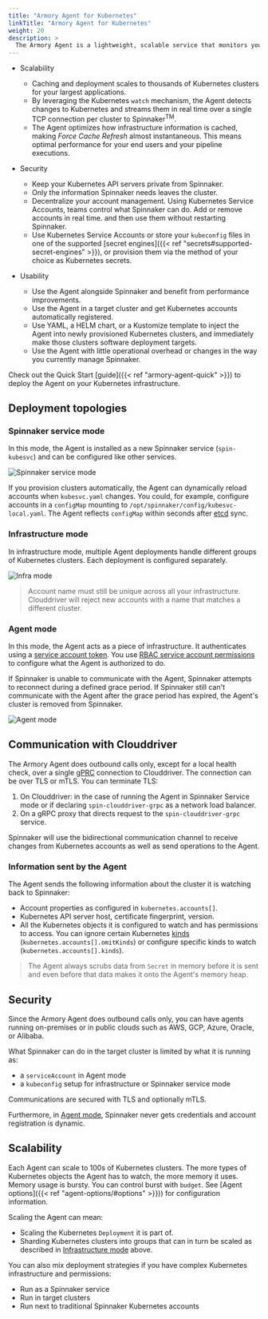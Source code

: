 ```yaml
---
title: "Armory Agent for Kubernetes"
linkTitle: "Armory Agent for Kubernetes"
weight: 20
description: >
  The Armory Agent is a lightweight, scalable service that monitors your Kubernetes infrastructure and streams changes back to Clouddriver.
---
```


* Scalability
  * Caching and deployment scales to thousands of Kubernetes clusters for your largest applications.
  * By leveraging the Kubernetes `watch` mechanism, the Agent detects changes to Kubernetes and streams them in real time over a single TCP connection per cluster to Spinnaker<sup>TM</sup>.
  * The Agent optimizes how infrastructure information is cached, making _Force Cache Refresh_ almost instantaneous. This means optimal performance for your end users and your pipeline executions.

* Security
  * Keep your Kubernetes API servers private from Spinnaker.
  * Only the information Spinnaker needs leaves the cluster.
  * Decentralize your account management. Using Kubernetes Service Accounts, teams control what Spinnaker can do. Add or remove accounts in real time. and then use them without restarting Spinnaker.
  * Use Kubernetes Service Accounts or store your `kubeconfig` files in one of the supported [secret engines]({{< ref "secrets#supported-secret-engines" >}}), or provision them via the method of your choice as Kubernetes secrets.


* Usability
  * Use the Agent alongside Spinnaker and benefit from performance improvements.
  * Use the Agent in a target cluster and get Kubernetes accounts automatically registered.
  * Use YAML, a HELM chart, or a Kustomize template to inject the Agent into newly provisioned Kubernetes clusters, and immediately make those clusters software deployment targets.
  * Use the Agent with little operational overhead or changes in the way you currently manage Spinnaker.

Check out the Quick Start [guide]({{< ref "armory-agent-quick" >}}) to deploy the Agent on your Kubernetes infrastructure.

## Deployment topologies

### Spinnaker service mode

In this mode, the Agent is installed as a new Spinnaker service (`spin-kubesvc`) and can be configured like other services.

![Spinnaker service mode](/images/armory-agent/in-cluster-mode.png)

If you provision clusters automatically, the Agent can dynamically reload accounts when `kubesvc.yaml` changes. You could, for example, configure accounts in a `configMap` mounting to `/opt/spinnaker/config/kubesvc-local.yaml`.  The Agent reflects `configMap` within seconds after [etcd](https://etcd.io/) sync.

### Infrastructure mode

In infrastructure mode, multiple Agent deployments handle different groups of Kubernetes clusters. Each deployment is configured separately.

![Infra mode](/images/armory-agent/agent-infra-mode.png)

> Account name must still be unique across all your infrastructure. Clouddriver will reject new accounts with a name that matches a different cluster.

### Agent mode

In this mode, the Agent acts as a piece of infrastructure. It authenticates  using a [service account token](https://kubernetes.io/docs/reference/access-authn-authz/authentication/#service-account-tokens). You use
[RBAC service account permissions](https://kubernetes.io/docs/reference/access-authn-authz/rbac/#service-account-permissions) to configure what the Agent is authorized to do.

If Spinnaker is unable to communicate with the Agent, Spinnaker attempts to reconnect during a defined grace period. If Spinnaker still can't communicate with the Agent after the grace period has expired, the Agent's cluster is removed from Spinnaker. 

![Agent mode](/images/armory-agent/agent-mode.png)

## Communication with Clouddriver

The Armory Agent does outbound calls only, except for a local health check, over a single [gPRC](https://grpc.io/) connection to Clouddriver. The connection can be over TLS or mTLS. You can terminate TLS:

1. On Clouddriver: in the case of running the Agent in Spinnaker Service mode or if declaring `spin-clouddriver-grpc` as a network load balancer.
2. On a gRPC proxy that directs request to the `spin-clouddriver-grpc` service.

Spinnaker will use the bidirectional communication channel to receive changes from Kubernetes accounts as well as send operations to the Agent.

### Information sent by the Agent

The Agent sends the following information about the cluster it is watching back to Spinnaker:

- Account properties as configured in `kubernetes.accounts[]`.
- Kubernetes API server host, certificate fingerprint, version.
- All the Kubernetes objects it is configured to watch and has permissions to access. You can ignore certain Kubernetes [kinds](https://kubernetes.io/docs/concepts/overview/working-with-objects/kubernetes-objects/) (`kubernetes.accounts[].omitKinds`) or configure specific kinds to watch (`kubernetes.accounts[].kinds`).

> The Agent always scrubs data from `Secret` in memory before it is sent and even before that data makes it onto the Agent's memory heap.

## Security

Since the Armory Agent does outbound calls only, you can have agents running on-premises or in public clouds such as AWS, GCP, Azure, Oracle, or Alibaba.

What Spinnaker can do in the target cluster is limited by what it is running as:

- a `serviceAccount` in Agent mode
- a `kubeconfig` setup for infrastructure or Spinnaker service mode

Communications are secured with TLS and optionally mTLS.

Furthermore, in [Agent mode](#agent-mode), Spinnaker never gets credentials and account registration is dynamic.


## Scalability

Each Agent can scale to 100s of Kubernetes clusters. The more types of Kubernetes objects the Agent has to watch, the more memory it uses. Memory usage is bursty. You can control burst with `budget`. See [Agent options]({{< ref "agent-options/#options" >}})) for configuration information.

Scaling the Agent can mean:

- Scaling the Kubernetes `Deployment` it is part of.
- Sharding Kubernetes clusters into groups that can in turn be scaled as described in [Infrastructure mode](#infrastructure-mode) above.

You can also mix deployment strategies if you have complex Kubernetes infrastructure and permissions:

- Run as a Spinnaker service
- Run in target clusters
- Run next to traditional Spinnaker Kubernetes accounts

